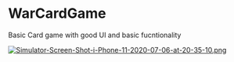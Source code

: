 # WarCardGame
Basic Card game with good UI and basic fucntionality

[![Simulator-Screen-Shot-i-Phone-11-2020-07-06-at-20-35-10.png](https://i.postimg.cc/5yfYZ5Dx/Simulator-Screen-Shot-i-Phone-11-2020-07-06-at-20-35-10.png)](https://postimg.cc/ftgRddwF)
